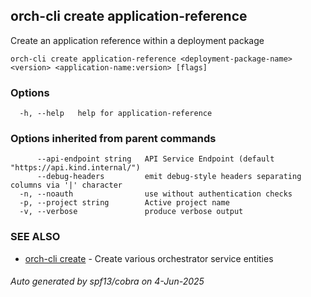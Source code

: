 ## orch-cli create application-reference

Create an application reference within a deployment package

```
orch-cli create application-reference <deployment-package-name> <version> <application-name:version> [flags]
```

### Options

```
  -h, --help   help for application-reference
```

### Options inherited from parent commands

```
      --api-endpoint string   API Service Endpoint (default "https://api.kind.internal/")
      --debug-headers         emit debug-style headers separating columns via '|' character
  -n, --noauth                use without authentication checks
  -p, --project string        Active project name
  -v, --verbose               produce verbose output
```

### SEE ALSO

* [orch-cli create](orch-cli_create.md)	 - Create various orchestrator service entities

###### Auto generated by spf13/cobra on 4-Jun-2025
